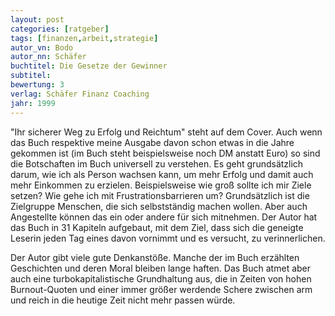 ```yaml
---
layout: post
categories: [ratgeber]
tags: [finanzen,arbeit,strategie]
autor_vn: Bodo 
autor_nn: Schäfer
buchtitel: Die Gesetze der Gewinner
subtitel:
bewertung: 3
verlag: Schäfer Finanz Coaching
jahr: 1999
---
```


"Ihr sicherer Weg zu Erfolg und Reichtum" steht auf dem Cover. Auch wenn das Buch respektive meine Ausgabe davon schon etwas in die Jahre gekommen ist (im Buch steht beispielsweise noch DM anstatt Euro) so sind die Botschaften im Buch universell zu verstehen. Es geht grundsätzlich darum, wie ich als Person wachsen kann, um mehr Erfolg und damit auch mehr Einkommen zu erzielen. Beispielsweise wie groß sollte ich mir Ziele setzen? Wie gehe ich mit Frustrationsbarrieren um? Grundsätzlich ist die Zielgruppe Menschen, die sich selbstständig machen wollen. Aber auch Angestellte können das ein oder andere für sich mitnehmen.
Der Autor hat das Buch in 31 Kapiteln aufgebaut, mit dem Ziel, dass sich die geneigte Leserin jeden Tag eines davon vornimmt und es versucht, zu verinnerlichen.

Der Autor gibt viele gute Denkanstöße. Manche der im Buch erzählten Geschichten und deren Moral bleiben lange haften. Das Buch atmet aber auch eine turbokapitalistische Grundhaltung aus, die in Zeiten von hohen Burnout-Quoten und einer immer größer werdende Schere zwischen arm und reich in die heutige Zeit nicht mehr passen würde.

